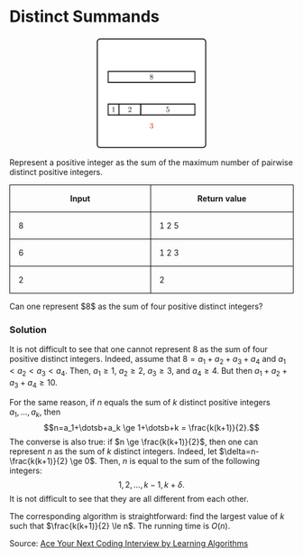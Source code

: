<style>
.samples th, .samples td {
    border: 1px solid black;
    border-collapse: collapse;
    padding: 15px;
    width: 300px;
    /*max-width: 100%;*/
    /*text-align: center;*/
    /*alignment: center;*/
}

.sample th, .sample td {
    border: 1px solid black;
    padding: 15px;
    width: 300px;
    /*max-width: 100%;*/
    /*text-align: center;*/
    /*alignment: center;*/
}

.sample td {
    border-top: none;
    border-bottom: none;
}

.sample table {
    border-collapse: collapse;
    border: 1px solid black;
}

.logo {
    display: flex;
    justify-content: center;
}

.logo img {
    width: 200px;
    align: center;
}

.code span {
    line-height: 22px;
}
</style>

# Distinct Summands

<div class="logo">
    <img src="../../images/distinct_summands_logo.png">
</div>

Represent a positive integer as the sum of the
maximum number of pairwise distinct positive integers.

<div class="samples">

| Input | Return value |
|-------|--------------|
| 8     | 1 2 5        |
| 6     | 1 2 3        |
| 2     | 2            |

</div>

<div class="hint">
    Can one represent $8$ as the sum of four positive distinct integers?
</div>

<div class="hint">

### Solution

It is not difficult to see that one cannot represent 8 as the sum of four
positive distinct integers.
Indeed, assume that $8=a_1+a_2+a_3+a_4$ and $a_1<a_2<a_3<a_4$.
Then, $a_1 \ge 1$, $a_2 \ge 2$, $a_3 \ge 3$, and $a_4 \ge 4$. But then
$a_1+a_2+a_3+a_4 \ge 10$.

For the same reason, if $n$ equals the sum of $k$ distinct positive
integers $a_1, \dotsc, a_k$, then
$$n=a_1+\dotsb+a_k \ge 1+\dotsb+k = \frac{k(k+1)}{2}.$$
The converse is also true: if $n \ge \frac{k(k+1)}{2}$, then
one can represent $n$ as the sum of $k$ distinct integers.
Indeed, let $\delta=n-\frac{k(k+1)}{2} \ge 0$. Then, $n$ is equal
to the sum of the following integers:
$$1, 2, \dotsc, k-1,k+\delta.$$
It is not difficult to see that they are all different from each other.

The corresponding algorithm is straightforward:
find the largest value of $k$ such that $\frac{k(k+1)}{2} \le n$.
The running time is $O(n)$.

Source:
[Ace Your Next Coding Interview by Learning Algorithms](https://bit.ly/acecogniterra)
</div>